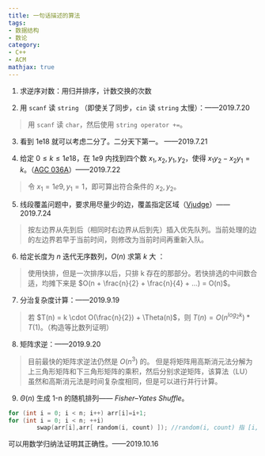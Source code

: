 ```yaml
---
title: 一句话描述的算法
tags:
- 数据结构
- 数论
category:
- C++
- ACM
mathjax: true
---
```


1. 求逆序对数：用归并排序，计数交换的次数

2. 用 `scanf` 读 `string` （即使关了同步，`cin` 读 `string` 太慢）：——2019.7.20  
> 用 `scanf` 读 `char`，然后使用 `string operator +=`。

3. 看到 1e18 就可以考虑二分了。二分天下第一。 ——2019.7.21

4. 给定 $0 \leq k \leq 1e18$，在 $1e9$ 内找到四个数 $x_1, x_2, y_1, y_2$，使得 $x_1 y_2 - x_2 y_1 = k$。（[AGC 036A](https://atcoder.jp/contests/agc036/tasks/agc036_a)）——2019.7.22  
> 令 $x_1=1e9, y_1=1$，即可算出符合条件的 $x_2, y_2$。

5. 线段覆盖问题中，要求用尽量少的边，覆盖指定区域（[Vjudge](https://vjudge.net/contest/313799#problem/E)）——2019.7.24  
> 按左边界从先到后（相同时右边界从后到先）插入优先队列。当前处理的边的左边界若早于当前时间，则修改为当前时间再重新入队。

6. 给定长度为 $n$ 迭代无序数列，$O(n)$ 求第 $k$ 大 ：  
> 使用快排，但是一次排序以后，只排 k 存在的那部分。若快排选的中间数合适，均摊下来是 $O(n + \frac{n}{2} + \frac{n}{4} + ...) = O(n)$。

7. 分治复杂度计算：——2019.9.19  
> 若 $T(n) = k \cdot O(\frac{n}{2}) + \Theta(n)$，则 $T(n) = O(n^{log_2 k})*T(1)$。（构造等比数列证明）

8. 矩阵求逆：——2019.9.20
> 目前最快的矩阵求逆法仍然是 $O(n^3)$ 的。
> 但是将矩阵用高斯消元法分解为上三角形矩阵和下三角形矩阵的乘积，然后分别求逆矩阵，该算法（LU）虽然和高斯消元法是时间复杂度相同，但是可以进行并行计算。

9. $\Theta(n)$ 生成 1-n 的随机排列—— *Fisher–Yates Shuffle*。

```c++
for (int i = 0; i < n; i++) arr[i]=i+1;
for (int i = 0; i < n; ++i)
        swap(arr[i],arr[ random(i, count) ]); //random(i, count) 指 [i, count] 区间上的随机数
```

可以用数学归纳法证明其正确性。——2019.10.16
